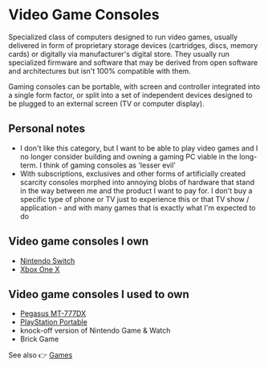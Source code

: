 # Video Game Consoles

Specialized class of computers designed to run video games, usually delivered in form of proprietary storage devices (cartridges, discs, memory cards) or digitally via manufacturer's digital store. They usually run specialized firmware and software that may be derived from open software and architectures but isn't 100% compatible with them.

Gaming consoles can be portable, with screen and controller integrated into a single form factor, or split into a set of independent devices designed to be plugged to an external screen (TV or computer display).

## Personal notes

- I don't like this category, but I want to be able to play video games and I no longer consider building and owning a gaming PC viable in the long-term. I think of gaming consoles as 'lesser evil'
- With subscriptions, exclusives and other forms of artificially created scarcity consoles morphed into annoying blobs of hardware that stand in the way between me and the product I want to pay for. I don't buy a specific type of phone or TV just to experience this or that TV show / application - and with many games that is exactly what I'm expected to do

## Video game consoles I own

- [Nintendo Switch](./nintendo-switch.md)
- [Xbox One X](./xbox-one-x.md)

## Video game consoles I used to own

- [Pegasus MT-777DX](./pegasus-mt-777dx/)
- [PlayStation Portable](./playstation-portable/)
- knock-off version of Nintendo Game & Watch
- Brick Game

See also 👉 [Games](../games/)
